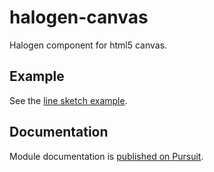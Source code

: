 # halogen-canvas

Halogen component for html5 canvas. 

## Example
See the [line sketch example](https://grybiena.github.io/example/index.html#halogen-canvas-sketch).

## Documentation

Module documentation is [published on Pursuit](https://pursuit.purescript.org/packages/purescript-halogen-canvas).
